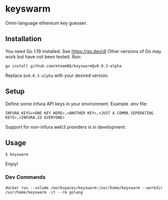 # keyswarm
Omni-language ethereum key guesser.

## Installation
You need Go 1.19 installed. See https://go.dev/dl
Other versions of Go may work but have not been tested.
Run:
```
go install github.com/mteam88/keyswarm@v0.0.3-alpha
```
Replace `@v0.0.3-alpha` with your desired version.

## Setup
Define some Infura API keys in your environment.
Example .env file:
```
INFURA_KEYS=<ONE KEY HERE>,<ANOTHER KEY>,<JUST A COMMA SEPERATING KEYS>,<INFURA.IO EVERYONE>
```
Support for non-infura web3 providers is in development.

## Usage
```
$ keyswarm
```
Enjoy!

### Dev Commands
`docker run --volume /workspaces/keyswarm:/usr/home/keyswarm --workdir /usr/home/keyswarm -it --rm golang`